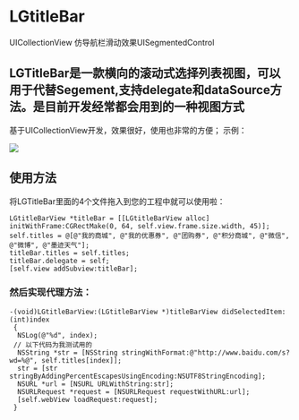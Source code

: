 # LGtitleBar
UICollectionView 仿导航栏滑动效果UISegmentedControl

## LGTitleBar是一款横向的滚动式选择列表视图，可以用于代替Segement,支持delegate和dataSource方法。是目前开发经常都会用到的一种视图方式
  基于UICollectionView开发，效果很好，使用也非常的方便；
  示例：
  
  ![](https://github.com/jamy0801/LGtitleBar/blob/master/gif/demo.gif)
  
## 使用方法

  将LGTitleBar里面的4个文件拖入到您的工程中就可以使用啦：

    LGtitleBarView *titleBar = [[LGtitleBarView alloc] initWithFrame:CGRectMake(0, 64, self.view.frame.size.width, 45)];
    self.titles = @[@"我的商城", @"我的优惠券", @"团购券", @"积分商城", @"微信", @"微博", @"墨迹天气"];
    titleBar.titles = self.titles;
    titleBar.delegate = self;
    [self.view addSubview:titleBar];
    
### 然后实现代理方法：

    -(void)LGtitleBarView:(LGtitleBarView *)titleBarView didSelectedItem:(int)index
     {
      NSLog(@"%d", index);
     // 以下代码为我测试用的
      NSString *str = [NSString stringWithFormat:@"http://www.baidu.com/s?wd=%@", self.titles[index]];
      str = [str stringByAddingPercentEscapesUsingEncoding:NSUTF8StringEncoding];
      NSURL *url = [NSURL URLWithString:str];
      NSURLRequest *request = [NSURLRequest requestWithURL:url];
      [self.webView loadRequest:request];
     }
